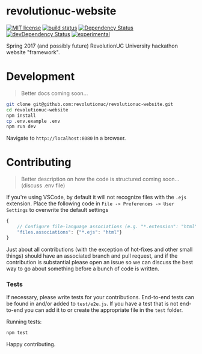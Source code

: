 # revolutionuc-website

[![MIT license](http://img.shields.io/badge/license-MIT-brightgreen.svg)](http://opensource.org/licenses/MIT)
[![build status](https://api.travis-ci.org/revolutionuc/revolutionuc-website.svg?branch=master)](https://api.travis-ci.org/revolutionuc/revolutionuc-website.svg?branch=master)
[![Dependency Status](https://david-dm.org/revolutionuc/revolutionuc-website.svg)](https://david-dm.org/revolutionuc/revolutionuc-website)
[![devDependency Status](https://david-dm.org/revolutionuc/revolutionuc-website/dev-status.svg)](https://david-dm.org/revolutionuc/revolutionuc-website#info=devDependencies)
[![experimental](http://badges.github.io/stability-badges/dist/experimental.svg)](http://github.com/badges/stability-badges)

Spring 2017 (and possibly future) RevolutionUC University hackathon website "framework".

# Development

> Better docs coming soon...

```sh
git clone git@github.com:revolutionuc/revolutionuc-website.git
cd revolutionuc-website
npm install
cp .env.example .env
npm run dev
```

Navigate to `http://localhost:8080` in a browser.

# Contributing

> Better description on how the code is structured coming soon... (discuss .env file)

If you're using VSCode, by default it will not recognize files with the `.ejs` extension. Place the following code in `File -> Preferences -> User Settings` to overwrite the default settings
```js
{
    // Configure file-language associations (e.g. "*.extension": "html"). These have precedence over the default associations of the languages installed.
    "files.associations": {"*.ejs": "html"}
}
```

Just about all contributions (with the exception of hot-fixes and other small things) should have an associated branch and pull request, and if the contribution is substantial please open an issue so we can discuss the best way to go about something before a bunch of code is written.

### Tests

If necessary, please write tests for your contributions. End-to-end tests can be found in and/or added to `test/e2e.js`. If you have a test that is not end-to-end you can add it to or create the appropriate file in the `test` folder.

Running tests:

```sh
npm test
```

Happy contributing.
